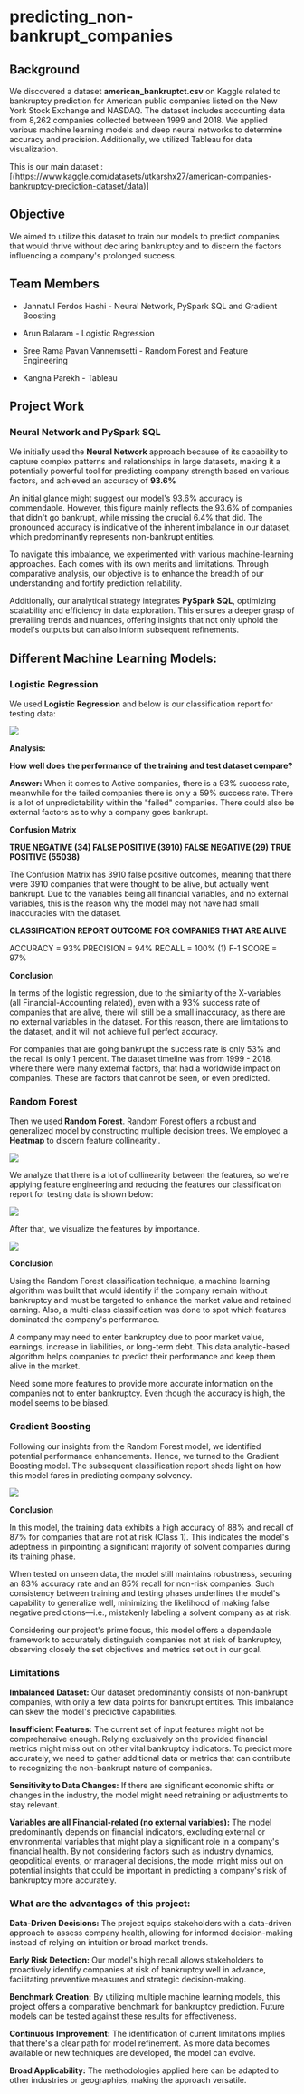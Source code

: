 # predicting_non-bankrupt_companies

## Background

We discovered a dataset **american_bankruptct.csv** on Kaggle related to bankruptcy prediction for American public companies listed on the New York Stock Exchange and NASDAQ. The dataset includes accounting data from 8,262 companies collected between 1999 and 2018. We applied various machine learning models and deep neural networks to determine accuracy and precision. Additionally, we utilized Tableau for data visualization.

This is our main dataset : [(https://www.kaggle.com/datasets/utkarshx27/american-companies-bankruptcy-prediction-dataset/data)]

## Objective

We aimed to utilize this dataset to train our models to predict companies that would thrive without declaring bankruptcy and to discern the factors influencing a company's prolonged success.

## Team Members

- Jannatul Ferdos Hashi - Neural Network, PySpark SQL and Gradient Boosting

- Arun Balaram - Logistic Regression

- Sree Rama Pavan Vannemsetti - Random Forest and Feature Engineering

- Kangna Parekh - Tableau

## Project Work

### Neural Network and PySpark SQL

We initially used the **Neural Network** approach because of its capability to capture complex patterns and relationships in large datasets, making it a potentially powerful tool for predicting company strength based on various factors, and achieved an accuracy of **93.6%**

An initial glance might suggest our model's 93.6% accuracy is commendable. However, this figure mainly reflects the 93.6% of companies that didn't go bankrupt, while missing the crucial 6.4% that did. The pronounced accuracy is indicative of the inherent imbalance in our dataset, which predominantly represents non-bankrupt entities.

To navigate this imbalance, we experimented with various machine-learning approaches. Each comes with its own merits and limitations. Through comparative analysis, our objective is to enhance the breadth of our understanding and fortify prediction reliability.

Additionally, our analytical strategy integrates **PySpark SQL**, optimizing scalability and efficiency in data exploration. This ensures a deeper grasp of prevailing trends and nuances, offering insights that not only uphold the model's outputs but can also inform subsequent refinements.

## Different Machine Learning Models:

### Logistic Regression

We used **Logistic Regression** and below is our classification report for testing data:

![](Images/logistic_regression.PNG)

**Analysis:**

**How well does the performance of the  training and test dataset compare?**

**Answer:** When it comes to Active companies, there is a 93% success rate, meanwhile for the failed companies there is only a 59% success rate. There is a lot of unpredictability within the "failed" companies. There could also be external factors as to why a company goes bankrupt.


**Confusion Matrix**

**TRUE NEGATIVE (34) FALSE POSITIVE (3910) FALSE NEGATIVE (29) TRUE POSITIVE (55038)**

The Confusion Matrix has 3910 false positive outcomes, meaning that there were 3910 companies that were thought to be alive, but actually went bankrupt. Due to the variables being all financial variables, and no external variables, this is the reason why the model may not have had small inaccuracies with the dataset.

**CLASSIFICATION REPORT OUTCOME FOR COMPANIES THAT ARE ALIVE**

ACCURACY = 93% PRECISION = 94% RECALL = 100% (1) F-1 SCORE = 97%

**Conclusion**

In terms of the logistic regression, due to the similarity of the X-variables (all Financial-Accounting related), even with a 93% success rate of companies that are alive, there will still be a small inaccuracy, as there are no external variables in the dataset. For this reason, there are limitations to the dataset, and it will not achieve full perfect accuracy.

For companies that are going bankrupt the success rate is only 53% and the recall is only 1 percent. The dataset timeline was from 1999 - 2018, where there were many external factors, that had a worldwide impact on companies. These are factors that cannot be seen, or even predicted.

### Random Forest

Then we used **Random Forest**. Random Forest offers a robust and generalized model by constructing multiple decision trees. We employed a **Heatmap** to discern feature collinearity..

![](Images/heatmap.png)

We analyze that there is a lot of collinearity between the features, so we're applying feature engineering and reducing the features our classification report for testing data is shown below:

![](Images/random_forest.PNG)

After that, we visualize the features by importance.

![](Images/feature_importance.png)

**Conclusion**

Using the Random Forest classification technique, a machine learning algorithm was built that would identify if the company remain without bankruptcy and must be targeted to enhance the market value and retained earning. Also, a multi-class classification was done to spot which features dominated the company's performance.

A company may need to enter bankruptcy due to poor market value, earnings, increase in liabilities, or long-term debt. This data analytic-based algorithm helps companies to predict their performance and keep them alive in the market.

Need some more features to provide more accurate information on the companies not to enter bankruptcy. Even though the accuracy is high, the model seems to be biased.

### Gradient Boosting

Following our insights from the Random Forest model, we identified potential performance enhancements. Hence, we turned to the Gradient Boosting model. The subsequent classification report sheds light on how this model fares in predicting company solvency. 

![](Images/gradient_boosting.PNG)

**Conclusion**

In this model, the training data exhibits a high accuracy of 88% and recall of 87% for companies that are not at risk (Class 1). This indicates the model's adeptness in pinpointing a significant majority of solvent companies during its training phase.

When tested on unseen data, the model still maintains robustness, securing an 83% accuracy rate and an 85% recall for non-risk companies. Such consistency between training and testing phases underlines the model's capability to generalize well, minimizing the likelihood of making false negative predictions—i.e., mistakenly labeling a solvent company as at risk.

Considering our project's prime focus, this model offers a dependable framework to accurately distinguish companies not at risk of bankruptcy, observing closely the set objectives and metrics set out in our goal.

### Limitations

**Imbalanced Dataset:** Our dataset predominantly consists of non-bankrupt companies, with only a few data points for bankrupt entities. This imbalance can skew the model's predictive capabilities.

**Insufficient Features:** The current set of input features might not be comprehensive enough. Relying exclusively on the provided financial metrics might miss out on other vital bankruptcy indicators. To predict more accurately, we need to gather additional data or metrics that can contribute to recognizing the non-bankrupt nature of companies.

**Sensitivity to Data Changes:** If there are significant economic shifts or changes in the industry, the model might need retraining or adjustments to stay relevant.

**Variables are all Financial-related (no external variables):** The model predominantly depends on financial indicators, excluding external or environmental variables that might play a significant role in a company's financial health. By not considering factors such as industry dynamics, geopolitical events, or managerial decisions, the model might miss out on potential insights that could be important in predicting a company's risk of bankruptcy more accurately.

### What are the advantages of this project:

**Data-Driven Decisions:** The project equips stakeholders with a data-driven approach to assess company health, allowing for informed decision-making instead of relying on intuition or broad market trends.

**Early Risk Detection:** Our model's high recall allows stakeholders to proactively identify companies at risk of bankruptcy well in advance, facilitating preventive measures and strategic decision-making.

**Benchmark Creation:** By utilizing multiple machine learning models, this project offers a comparative benchmark for bankruptcy prediction. Future models can be tested against these results for effectiveness.

**Continuous Improvement:** The identification of current limitations implies that there's a clear path for model refinement. As more data becomes available or new techniques are developed, the model can evolve.

**Broad Applicability:** The methodologies applied here can be adapted to other industries or geographies, making the approach versatile.








